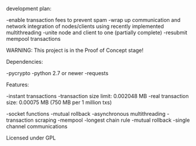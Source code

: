 development plan:

-enable transaction fees to prevent spam 
-wrap up communication and network integration of nodes/clients using recently implemented multithreading
-unite node and client to one (partially complete)
-resubmit mempool transactions

WARNING: This project is in the Proof of Concept stage!

Dependencies:

-pycrypto -python 2.7 or newer -requests

Features:

-instant transactions
-transaction size limit: 0.002048 MB
-real transaction size: 0.00075 MB (750 MB per 1 million txs)

-socket functions
-mutual rollback
-asynchronous multithreading
-transaction scraping
-mempool
-longest chain rule 
-mutual rollback 
-single channel communications

Licensed under GPL

